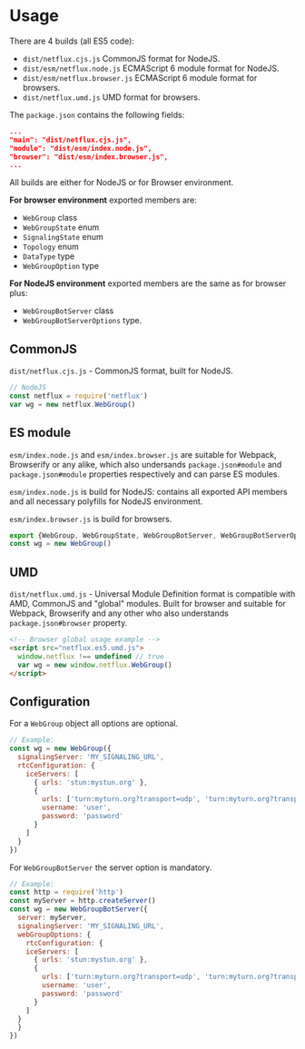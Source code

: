 # Usage

There are 4 builds (all ES5 code):

- `dist/netflux.cjs.js` CommonJS format for NodeJS.
- `dist/esm/netflux.node.js` ECMAScript 6 module format for NodeJS.
- `dist/esm/netflux.browser.js` ECMAScript 6 module format for browsers.
- `dist/netflux.umd.js` UMD format for browsers.

The `package.json` contains the following fields:

```json
...
"main": "dist/netflux.cjs.js",
"module": "dist/esm/index.node.js",
"browser": "dist/esm/index.browser.js",
...
```

All builds are either for NodeJS or for Browser environment.

**For browser environment** exported members are:

- `WebGroup` class
- `WebGroupState` enum
- `SignalingState` enum
- `Topology` enum
- `DataType` type
- `WebGroupOption` type

**For NodeJS environment** exported members are the same as for browser plus:

- `WebGroupBotServer` class
- `WebGroupBotServerOptions` type.

## CommonJS

`dist/netflux.cjs.js` - CommonJS format, built for NodeJS.

```Javascript
// NodeJS
const netflux = require('netflux')
var wg = new netflux.WebGroup()
```

## ES module

`esm/index.node.js` and `esm/index.browser.js` are suitable for Webpack, Browserify or any alike, which also undersands `package.json#module` and `package.json#module` properties respectively and can parse ES modules.

`esm/index.node.js` is build for NodeJS: contains all exported API members and all necessary polyfills for NodeJS environment.

`esm/index.browser.js` is build for browsers.

```javascript
export {WebGroup, WebGroupState, WebGroupBotServer, WebGroupBotServerOptions} from 'netflux'
const wg = new WebGroup()
```

## UMD

`dist/netflux.umd.js` - Universal Module Definition format is compatible with AMD, CommonJS and "global" modules. Built for browser and suitable for Webpack, Browserify and any other who also understands `package.json#browser` property.

```html
<!-- Browser global usage example -->
<script src="netflux.es5.umd.js">
  window.netflux !== undefined // true
  var wg = new window.netflux.WebGroup()
</script>
```

## Configuration

For a `WebGroup` object all options are optional.

```javascript
// Example:
const wg = new WebGroup({
  signalingServer: 'MY_SIGNALING_URL',
  rtcConfiguration: {
    iceServers: [
      { urls: 'stun:mystun.org' },
      {
        urls: ['turn:myturn.org?transport=udp', 'turn:myturn.org?transport=tcp'],
        username: 'user',
        password: 'password'
      }
    ]
  }
})
```

For `WebGroupBotServer` the server option is mandatory.

```javascript
// Example:
const http = require('http')
const myServer = http.createServer()
const wg = new WebGroupBotServer({
  server: myServer,
  signalingServer: 'MY_SIGNALING_URL',
  webGroupOptions: {
    rtcConfiguration: {
    iceServers: [
      { urls: 'stun:mystun.org' },
      {
        urls: ['turn:myturn.org?transport=udp', 'turn:myturn.org?transport=tcp'],
        username: 'user',
        password: 'password'
      }
    ]
  }
  }
})
```
